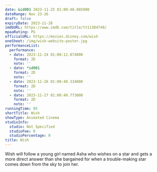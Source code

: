 ```yaml
---
date: &id001 2023-11-25 01:00:40.085000
dateRange: Nov 23-26
draft: false
expiryDate: 2023-11-28
imdbURL: https://www.imdb.com/title/tt11304740/
mpaaRating: PG
officialURL: https://movies.disney.com/wish
oneSheet: /img/wish-website-poster.jpg
performanceList:
  performance:
  - date: 2023-11-24 01:00:12.874000
    format: 2D
    note: ''
  - date: *id001
    format: 2D
    note: ''
  - date: 2023-11-26 01:00:40.334000
    format: 2D
    note: ''
  - date: 2023-11-27 01:00:40.773000
    format: 2D
    note: ''
runningTime: 95
shortTitle: Wish
showType: Animated Cinema
studioInfo:
  studio: Not Specified
  studioFee: 0
  studioPercentage: 0
title: Wish
---
```


Wish will follow a young girl named Asha who wishes on a star and gets a more direct answer than she bargained for when a trouble-making star comes down from the sky to join her.